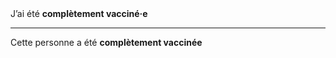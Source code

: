 <!---->J’ai été <b>complètement vacciné·e</b>

---

<!---->Cette personne a été <b>complètement vaccinée</b>
